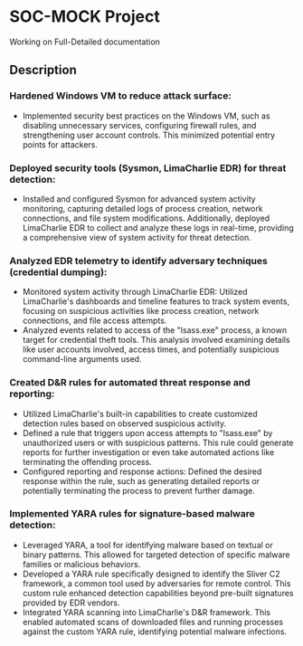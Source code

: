 # SOC-MOCK Project
Working on Full-Detailed documentation
<br>
## Description
### Hardened Windows VM to reduce attack surface: 
- Implemented security best practices on the Windows VM, such as disabling unnecessary services, configuring firewall rules, and strengthening user account controls. This minimized potential entry points for attackers.
### Deployed security tools (Sysmon, LimaCharlie EDR) for threat detection: 
- Installed and configured Sysmon for advanced system activity monitoring, capturing detailed logs of process creation, network connections, and file system modifications. Additionally, deployed LimaCharlie EDR to collect and analyze these logs in real-time, providing a comprehensive view of system activity for threat detection.

### Analyzed EDR telemetry to identify adversary techniques (credential dumping): 
- Monitored system activity through LimaCharlie EDR: Utilized LimaCharlie's dashboards and timeline features to track system events, focusing on suspicious activities like process creation, network connections, and file access attempts.
- Analyzed events related to access of the "lsass.exe" process, a known target for credential theft tools. This analysis involved examining details like user accounts involved, access times, and potentially suspicious command-line arguments used.
### Created D&R rules for automated threat response and reporting:
- Utilized LimaCharlie's built-in capabilities to create customized detection rules based on observed suspicious activity.
- Defined a rule that triggers upon access attempts to "lsass.exe" by unauthorized users or with suspicious patterns. This rule could generate reports for further investigation or even take automated actions like terminating the offending process.
- Configured reporting and response actions: Defined the desired response within the rule, such as generating detailed reports or potentially terminating the process to prevent further damage.

### Implemented YARA rules for signature-based malware detection:
- Leveraged YARA, a tool for identifying malware based on textual or binary patterns. This allowed for targeted detection of specific malware families or malicious behaviors.
- Developed a YARA rule specifically designed to identify the Sliver C2 framework, a common tool used by adversaries for remote control. This custom rule enhanced detection capabilities beyond pre-built signatures provided by EDR vendors.
- Integrated YARA scanning into LimaCharlie's D&R framework. This enabled automated scans of downloaded files and running processes against the custom YARA rule, identifying potential malware infections.


